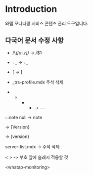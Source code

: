 # Introduction

와탭 모니터링 서비스 콘텐츠 관리 도구입니다.

## 다국어 문서 수정 사항

* /\\_([a-z]) -> /_$1

* : \_ -> : _

* \[ -> [

* _trs-profile.mdx 주석 삭제


* * * * -> ---

:::note null -> note

<Version> -> {Version}

<version> -> {version}

server-list.mdx -> 주석 삭제

< > -> 부호 앞에 슬래시 적용할 것

\<whatap-monitoring\> 